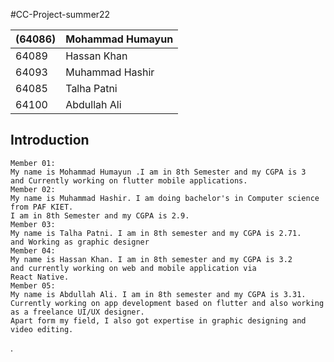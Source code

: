 #CC-Project-summer22

 | (64086)         | Mohammad Humayun |
 | --------------- | ---------------- |
 | 64089         | Hassan Khan      |
 | 64093         | Muhammad Hashir  |
 | 64085         | Talha Patni      |
 | 64100         | Abdullah Ali     |

##              Introduction          ##
```
Member 01:           
My name is Mohammad Humayun .I am in 8th Semester and my CGPA is 3 
and Currently working on flutter mobile applications.
Member 02:        
My name is Muhammad Hashir. I am doing bachelor's in Computer science from PAF KIET. 
I am in 8th Semester and my CGPA is 2.9.
Member 03:
My name is Talha Patni. I am in 8th semester and my CGPA is 2.71.
and Working as graphic designer
Member 04:          
My name is Hassan Khan. I am in 8th semester and my CGPA is 3.2
and currently working on web and mobile application via 
React Native.
Member 05:           
My name is Abdullah Ali. I am in 8th semester and my CGPA is 3.31.
Currently working on app development based on flutter and also working as a freelance UI/UX designer. 
Apart form my field, I also got expertise in graphic designing and video editing.
```
.
